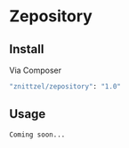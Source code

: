 # Zepository

## Install

Via Composer

``` bash
"znittzel/zepository": "1.0"
```

## Usage

``` php
Coming soon...
```